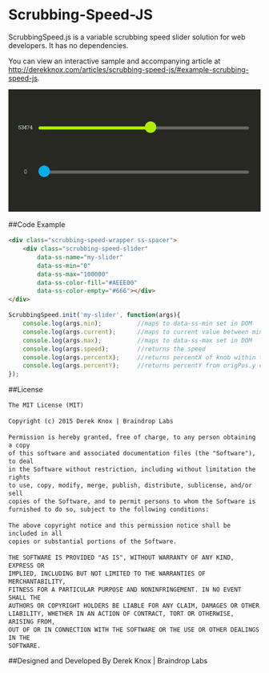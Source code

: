 # Scrubbing-Speed-JS

ScrubbingSpeed.js is a variable scrubbing speed slider solution for web developers. It has no dependencies.

You can view an interactive sample and accompanying article at http://derekknox.com/articles/scrubbing-speed-js/#example-scrubbing-speed-js.

![Image](_assets/img/scrubbing-speed-sample.gif)

##Code Example
```html
<div class="scrubbing-speed-wrapper ss-spacer">
    <div class="scrubbing-speed-slider"
        data-ss-name="my-slider"
        data-ss-min="0"
        data-ss-max="100000"
        data-ss-color-fill="#AEEE00"
        data-ss-color-empty="#666"></div>
</div>
```
```javascript
ScrubbingSpeed.init('my-slider', function(args){ 
	console.log(args.min);			//maps to data-ss-min set in DOM
	console.log(args.current);		//maps to current value between min and max
	console.log(args.max);			//maps to data-ss-max set in DOM
	console.log(args.speed);		//returns the speed
	console.log(args.percentX);		//returns percentX of knob within track
	console.log(args.percentY);		//returns percentY from origPos.y click/touch
});
```

##License
	
	The MIT License (MIT)

	Copyright (c) 2015 Derek Knox | Braindrop Labs

	Permission is hereby granted, free of charge, to any person obtaining a copy
	of this software and associated documentation files (the "Software"), to deal
	in the Software without restriction, including without limitation the rights
	to use, copy, modify, merge, publish, distribute, sublicense, and/or sell
	copies of the Software, and to permit persons to whom the Software is
	furnished to do so, subject to the following conditions:

	The above copyright notice and this permission notice shall be included in all
	copies or substantial portions of the Software.

	THE SOFTWARE IS PROVIDED "AS IS", WITHOUT WARRANTY OF ANY KIND, EXPRESS OR
	IMPLIED, INCLUDING BUT NOT LIMITED TO THE WARRANTIES OF MERCHANTABILITY,
	FITNESS FOR A PARTICULAR PURPOSE AND NONINFRINGEMENT. IN NO EVENT SHALL THE
	AUTHORS OR COPYRIGHT HOLDERS BE LIABLE FOR ANY CLAIM, DAMAGES OR OTHER
	LIABILITY, WHETHER IN AN ACTION OF CONTRACT, TORT OR OTHERWISE, ARISING FROM,
	OUT OF OR IN CONNECTION WITH THE SOFTWARE OR THE USE OR OTHER DEALINGS IN THE
	SOFTWARE.

##Designed and Developed By
Derek Knox | Braindrop Labs